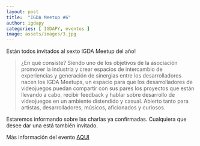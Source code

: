 ```yaml
---
layout: post
title:  "IGDA Meetup #6"
author: igdapy
categories: [ IGDAPY, eventos ]
image: assets/images/3.jpg
---
```

Están todos invitados al sexto IGDA Meetup del año!

> ¿En qué consiste? Siendo uno de los objetivos de la asociación promover la industria y crear espacios de intercambio de experiencias y generación de sinergias entre los desarrolladores nacen los IGDA Meetups, un espacio para que los desarrolladores de videojuegos puedan compartir con sus pares los proyectos que están llevando a cabo, recibir feedback y hablar sobre desarrollo de videojuegos en un ambiente distendido y casual. Abierto tanto para artistas, desarrolladores, músicos, aficionados y curiosos.

Estaremos informando sobre las charlas ya confirmadas. Cualquiera que desee dar una está también invitado.

Más información del evento [AQUI][igda-meetup-6]

[igda-meetup-6]:https://www.facebook.com/events/496695737492770/